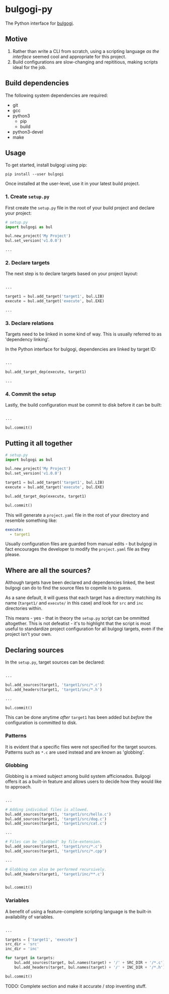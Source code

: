 # bulgogi-py
The Python interface for [bulgogi](https://github.com/high-intensity-prototyping-labs/bulgogi).

## Motive
1. Rather than write a CLI from scratch, using a scripting language _as the interface_ seemed cool and appropriate for this project.
2. Build configurations are slow-changing and repititious, making scripts ideal for the job.

## Build dependencies 
The following system dependencies are required:
- git 
- gcc
- python3
  - pip
  - build 
- python3-devel
- make

## Usage
To get started, install bulgogi using pip:
```
pip install --user bulgogi 
```

Once installed at the user-level, use it in your latest build project.

### 1. Create `setup.py`
First create the `setup.py` file in the root of your build project and declare your project:

```py 
# setup.py 
import bulgogi as bul 

bul.new_project('My Project')
bul.set_version('v1.0.0')

...

```

### 2. Declare targets 
The next step is to declare targets based on your project layout:

```py

...

target1 = bul.add_target('target1', bul.LIB)
execute = bul.add_target('execute', bul.EXE)

...

```

### 3. Declare relations
Targets need to be linked in some kind of way. This is usually referred to as 'dependency linking'.

In the Python interface for bulgogi, dependencies are linked by target ID:

```py 

...

bul.add_target_dep(execute, target1)

...

```

### 4. Commit the setup 
Lastly, the build configuration must be commit to disk before it can be built:

```py 

...

bul.commit()

```

## Putting it all together 
```py 
# setup.py 
import bulgogi as bul 

bul.new_project('My Project')
bul.set_version('v1.0.0')

target1 = bul.add_target('target1', bul.LIB)
execute = bul.add_target('execute', bul.EXE)

bul.add_target_dep(execute, target1)

bul.commit()
```

This will generate a `project.yaml` file in the root of your directory and resemble something like:

```yaml 
execute:
  - target1
```

Usually configuration files are guarded from manual edits - but bulgogi in fact encourages the developer to modify the `project.yaml` file as they please.

## Where are all the sources?
Although targets have been declared and dependencies linked, the best bulgogi can do to find the source files to copmile is to guess.

As a sane default, it will guess that each target has a directory matching its name (`target1/` and `execute/` in this case) and look for `src` and `inc` directories within.

This means - yes - that in theory the `setup.py` script can be ommitted altogether. This is not defeatist - it's to highlight that the script is most useful to standardize project configuration for all bulgogi targets, even if the project isn't your own.

## Declaring sources 
In the `setup.py`, target sources can be declared:

```py 

...

bul.add_sources(target1, 'target1/src/*.c')
bul.add_headers(target1, 'target1/inc/*.h')

...

bul.commit()
```

This can be done anytime _after_ `target1` has been added but _before_ the configuration is committed to disk.

### Patterns
It is evident that a specific files were not specified for the target sources. Patterns such as `*.c` are used instead and are known as 'globbing'.

### Globbing
Globbing is a mixed subject among build system afficionados. Bulgogi offers it as a built-in feature and allows users to decide how they would like to approach.


```py 

...

# Adding individual files is allowed.
bul.add_sources(target1, 'target1/src/hello.c')
bul.add_sources(target1, 'target1/src/dog.c')
bul.add_sources(target1, 'target1/src/cat.c')

...

# Files can be 'globbed' by file-extension.
bul.add_sources(target1, 'target1/src/*.c')
bul.add_sources(target1, 'target1/src/*.cpp')

...

# Globbing can also be performed recursively.
bul.add_headers(target1, 'target1/inc/**.c')


bul.commit()
```

### Variables 
A benefit of using a feature-complete scripting language is the built-in availability of variables.


```py 

...

targets = ['target1', 'execute']
src_dir = 'src'
inc_dir = 'inc'

for target in targets:
    bul.add_sources(target, bul.names(target) + '/' + SRC_DIR + '/*.c')
    bul.add_headers(target, bul.names(target) + '/' + INC_DIR + '/*.h')

bul.commit()
```

TODO: Complete section and make it accurate / stop inventing stuff.
